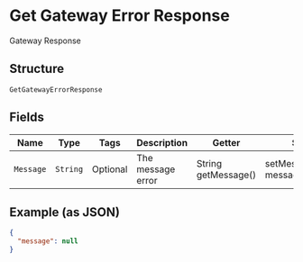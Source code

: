 
# Get Gateway Error Response

Gateway Response

## Structure

`GetGatewayErrorResponse`

## Fields

| Name | Type | Tags | Description | Getter | Setter |
|  --- | --- | --- | --- | --- | --- |
| `Message` | `String` | Optional | The message error | String getMessage() | setMessage(String message) |

## Example (as JSON)

```json
{
  "message": null
}
```

